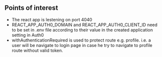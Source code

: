<h2>Points of interest</h2>
<ul>
<li>The react app is lestening on port 4040</li>
<li>REACT_APP_AUTH0_DOMAIN and REACT_APP_AUTH0_CLIENT_ID need to be set in .env file according to their value in the created application setting in Auth0</li>
<li>withAuthenticationRequired is used to protect route e.g. profile. i.e. a user will be navigate to login page in case he try to navigate to profile route without valid token. </li>
</ul>